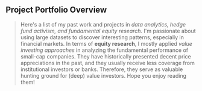 ## Project Portfolio Overview
> Here's a list of my past work and projects in *data analytics, hedge fund activism, and fundamental equity research.* I'm passionate about using large datasets to discover interesting patterns, especially in financial markets. In terms of **equity research**, I mostly applied *value investing approaches* in analyzing the fundamental performance of small-cap companies. They have historically presented decent price appreciations in the past, and they usually receive less coverage from institutional investors or banks. Therefore, they serve as valuable hunting ground for (deep) value investors. Hope you enjoy reading them!
